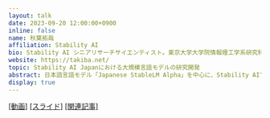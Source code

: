 ```yaml
---
layout: talk
date: 2023-09-20 12:00:00+0900
inline: false
name: 秋葉拓哉
affiliation: Stability AI
bio: Stability AI シニアリサーチサイエンティスト。東京大学大学院情報理工学系研究科で博士号を取得後、国立情報学研究所で特任助教、PFN機械学習基盤担当VPを経て、現職。Stability AI 入社後は複数の生成基盤モデル構築プロジェクトを手掛ける。共著書に『Kaggleに挑む深層学習プログラミングの極意』（講談社）などがある。
website: https://takiba.net/
topic: Stability AI Japanにおける大規模言語モデルの研究開発
abstract: 日本語言語モデル「Japanese StableLM Alpha」を中心に、Stability AIでの生成基盤モデルの開発について紹介します。モデルを作成する際の苦労、過程における各種の意思決定をどのように行ったか、学習したモデルの特徴、今課題だと思っていること、今後解明されることを期待しているトピックなどについて説明します。
display: true
---
```


[[動画]](https://youtu.be/NatwshCTe_4) [[スライド]](https://speakerdeck.com/iwiwi/stability-ai-japanniokeruda-gui-mo-yan-yu-moderunoyan-jiu-kai-fa) [[関連記事]](https://ja.stability.ai/blog/japanese-stablelm-alpha)